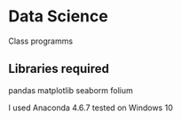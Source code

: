 # Data Science
Class programms

## Libraries required
pandas
matplotlib
seaborm
folium

I used Anaconda 4.6.7
tested on Windows 10 

